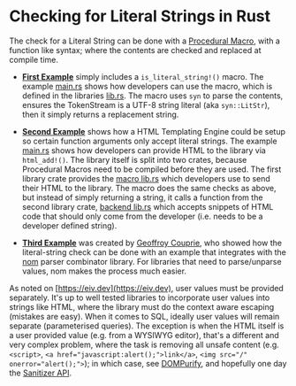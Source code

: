 # Checking for Literal Strings in Rust

The check for a Literal String can be done with a [Procedural Macro](https://doc.rust-lang.org/reference/procedural-macros.html), with a function like syntax; where the contents are checked and replaced at compile time.

- **[First Example](https://github.com/craigfrancis/php-is-literal-rfc/tree/main/others/rust/1.basic-macro)** simply includes a `is_literal_string!()` macro. The example [main.rs](https://github.com/craigfrancis/php-is-literal-rfc/blob/main/others/rust/1.basic-macro/example_project/src/main.rs) shows how developers can use the macro, which is defined in the libraries [lib.rs](https://github.com/craigfrancis/php-is-literal-rfc/blob/main/others/rust/1.basic-macro/example_library/src/lib.rs). The macro uses `syn` to parse the contents, ensures the TokenStream is a UTF-8 string literal (aka `syn::LitStr`), then it simply returns a replacement string.

- **[Second Example](https://github.com/craigfrancis/php-is-literal-rfc/tree/main/others/rust/2.basic-example)** shows how a HTML Templating Engine could be setup so certain function arguments only accept literal strings. The example [main.rs](https://github.com/craigfrancis/php-is-literal-rfc/blob/main/others/rust/2.basic-example/example_project/src/main.rs) shows how developers can provide HTML to the library via `html_add!()`. The library itself is split into two crates, because Procedural Macros need to be compiled before they are used. The first library crate provides the [macro lib.rs](https://github.com/craigfrancis/php-is-literal-rfc/blob/main/others/rust/2.basic-example/example_library_macro/src/lib.rs) which developers use to send their HTML to the library. The macro does the same checks as above, but instead of simply returning a string, it calls a function from the second library crate, [backend lib.rs](https://github.com/craigfrancis/php-is-literal-rfc/blob/main/others/rust/2.basic-example/example_library_backend/src/lib.rs) which accepts snippets of HTML code that should only come from the developer (i.e. needs to be a developer defined string).

- **[Third Example](https://github.com/craigfrancis/php-is-literal-rfc/tree/main/others/rust/3.nom-example)** was created by [Geoffroy Couprie](https://geoffroycouprie.com/), who showed how the literal-string check can be done with an example that integrates with the [nom](https://docs.rs/nom/) parser combinator library. For libraries that need to parse/unparse values, nom makes the process much easier.

As noted on [https://eiv.dev](https://eiv.dev), user values must be provided separately. It's up to well tested libraries to incorporate user values into strings like HTML, where the library must do the context aware escaping (mistakes are easy). When it comes to SQL, ideally user values will remain separate (parameterised queries). The exception is when the HTML itself is a user provided value (e.g. from a WYSIWYG editor), that's a different and very complex problem, where the task is removing all unsafe content (e.g.  `<script>`, `<a href="javascript:alert();">link</a>`, `<img src="/" onerror="alert();">`); in which case, see [DOMPurify](https://github.com/cure53/DOMPurify), and hopefully one day the [Sanitizer API](https://github.com/WICG/sanitizer-api).